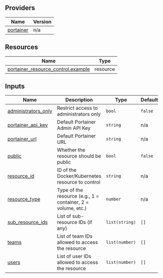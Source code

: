 <!-- BEGIN_TF_DOCS -->


## Providers

| Name | Version |
|------|---------|
| <a name="provider_portainer"></a> [portainer](#provider\_portainer) | n/a |

## Resources

| Name | Type |
|------|------|
| [portainer_resource_control.example](https://registry.terraform.io/providers/grulicht/portainer/latest/docs/resources/resource_control) | resource |

## Inputs

| Name | Description | Type | Default | Required |
|------|-------------|------|---------|:--------:|
| <a name="input_administrators_only"></a> [administrators\_only](#input\_administrators\_only) | Restrict access to administrators only | `bool` | `false` | no |
| <a name="input_portainer_api_key"></a> [portainer\_api\_key](#input\_portainer\_api\_key) | Default Portainer Admin API Key | `string` | n/a | yes |
| <a name="input_portainer_url"></a> [portainer\_url](#input\_portainer\_url) | Default Portainer URL | `string` | n/a | yes |
| <a name="input_public"></a> [public](#input\_public) | Whether the resource should be public | `bool` | `false` | no |
| <a name="input_resource_id"></a> [resource\_id](#input\_resource\_id) | ID of the Docker/Kubernetes resource to control | `string` | n/a | yes |
| <a name="input_resource_type"></a> [resource\_type](#input\_resource\_type) | Type of the resource (e.g., 1 = container, 2 = volume, etc.) | `number` | n/a | yes |
| <a name="input_sub_resource_ids"></a> [sub\_resource\_ids](#input\_sub\_resource\_ids) | List of sub-resource IDs (if any) | `list(string)` | `[]` | no |
| <a name="input_teams"></a> [teams](#input\_teams) | List of team IDs allowed to access the resource | `list(number)` | `[]` | no |
| <a name="input_users"></a> [users](#input\_users) | List of user IDs allowed to access the resource | `list(number)` | `[]` | no |
<!-- END_TF_DOCS -->